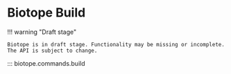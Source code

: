 # Biotope Build

!!! warning "Draft stage"

    Biotope is in draft stage. Functionality may be missing or incomplete.
    The API is subject to change.

::: biotope.commands.build
